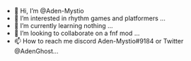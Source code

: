 - 👋 Hi, I’m @Aden-Mystio
- 👀 I’m interested in rhythm games and platformers ...
- 🌱 I’m currently learning nothing ...
- 💞️ I’m looking to collaborate on a fnf mod ...
- 📫 How to reach me discord Aden-Mystio#9184 or Twitter @AdenGhost...

<!---
Aden-Mystio/Aden-Mystio is a ✨ special ✨ repository because its `README.md` (this file) appears on your GitHub profile.
You can click the Preview link to take a look at your changes.
--->
